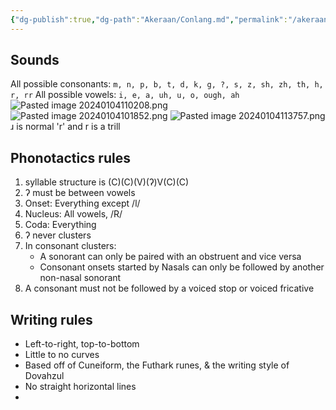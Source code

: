```yaml
---
{"dg-publish":true,"dg-path":"Akeraan/Conlang.md","permalink":"/akeraan/conlang/"}
---
```


## Sounds
All possible consonants: 
`m, n, p, b, t, d, k, g, ?, s, z, sh, zh, th, h, r, rr`
All possible vowels: 
`i, e, a, uh, u, o, ough, ah`
![Pasted image 20240104110208.png](/img/user/Media/Pasted%20image%2020240104110208.png)
![Pasted image 20240104101852.png](/img/user/Media/Pasted%20image%2020240104101852.png)
![Pasted image 20240104113757.png](/img/user/Media/Pasted%20image%2020240104113757.png)
ɹ is normal 'r' and r is a trill

## Phonotactics rules
1. syllable structure is (C)(C)(V)(ʔ)V(C)(C)
2. ʔ must be between vowels
3. Onset: Everything except /l/
4. Nucleus: All vowels, /R/
5. Coda: Everything 
6. ʔ never clusters
7. In consonant clusters:
	- A sonorant can only be paired with an obstruent and vice versa
	- Consonant onsets started by Nasals can only be followed by another non-nasal sonorant
8. A consonant must not be followed by a voiced stop or voiced fricative


## Writing rules
- Left-to-right, top-to-bottom
- Little to no curves 
- Based off of Cuneiform, the Futhark runes, & the writing style of Dovahzul
- No straight horizontal lines
- 